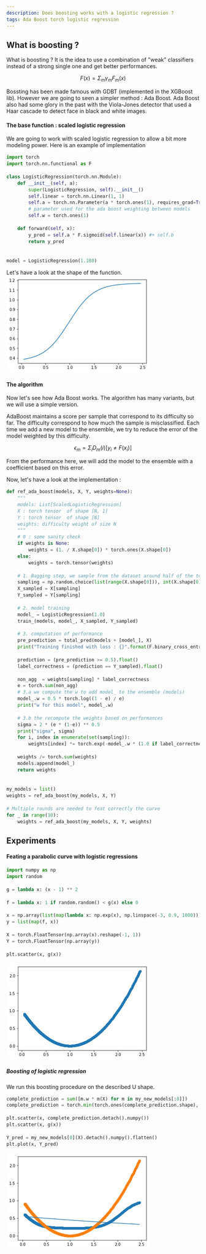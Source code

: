```yaml
---
description: Does boosting works with a logistic regression ?
tags: Ada Boost torch logistic regression
---
```


## What is boosting ?

What is boosting ? It is the idea to use a combination of "weak" classifiers instead of a strong single one and get better performances.

$$ F(x) = \Sigma_m \gamma_m F_m(x) $$

Bossting has been made famous with GDBT (implemented in the XGBoost lib). However we are going to seen a simpler method : Ada Boost.
Ada Boost also had some glory in the past with the Viola-Jones detector that used a Haar cascade to detect face in black and white images.


#### The base function : scaled logistic regression 

We are going to work with scaled logistic regression to allow a bit more modeling power.
Here is an example of implementation

```python
import torch
import torch.nn.functional as F

class LogisticRegression(torch.nn.Module):
    def __init__(self, a):
        super(LogisticRegression, self).__init__()
        self.linear = torch.nn.Linear(1, 1)
        self.a = torch.nn.Parameter(a * torch.ones(1), requires_grad=True)
        # parameter used for the ada boost weighting between models
        self.w = torch.ones(1)
        
    def forward(self, x):
        y_pred = self.a * F.sigmoid(self.linear(x)) #+ self.b
        return y_pred
    
    
model = LogisticRegression(1.180)
```
Let's have a look at the shape of the function.
![sigmoid](/assets/images/sigmoid.png)


#### The algorithm

Now let's see how Ada Boost works.
The algorithm has many variants, but we will use a simple version. 

AdaBoost maintains a score per sample that correspond to its difficulty so far. The difficulty correspond to how much the sample is misclassified.
Each time we add a new model to the ensemble, we try to reduce the error of the model weighted by this difficulty.

$$ \epsilon_m = \Sigma_i D_m(i)[y_i \neq F(x_i)] $$

From the performance here, we will add the model to the ensemble with a coefficient based on this error.

Now, let's have a look at the implementation : 
```python
def ref_ada_boost(models, X, Y, weights=None):
	"""
	models: List[ScaledLogisticRegression]
	X : torch tensor  of shape [N, 1]
	Y : torch tensor  of shape [N]
	weights: difficulty weight of size N
	"""
	# 0 : some sanity check
    if weights is None:
        weights = (1. / X.shape[0]) * torch.ones(X.shape[0])
    else:
        weights = torch.tensor(weights)
        
    # 1. Bagging step, we sample from the dataset around half of the total size, we sample based on the difficulty
    sampling = np.random.choice(list(range(X.shape[0])), int(X.shape[0] / 2), p=weights.numpy())
    X_sampled = X[sampling]
    Y_sampled = Y[sampling]
        
    # 2. model training
    model_ = LogisticRegression(1.0)
    train_(models, model_, X_sampled, Y_sampled)
    
    # 3. computation of performance 
    pre_prediction = total_pred(models + [model_], X)
    print("Training finished with loss : {}".format(F.binary_cross_entropy(pre_prediction, Y, weight=X.shape[0] * X_importance)))
    
    prediction = (pre_prediction >= 0.5).float()
    label_correctness = (prediction == Y_sampled).float()
    
    non_agg  = weights[sampling] * label_correctness
    e = torch.sum(non_agg)
    # 3.a we compute the w to add model_ to the ensemble (models)
    model_.w = 0.5 * torch.log((1 - e) / e)
    print("w for this model", model_.w)
    
    # 3.b the recompute the weights based on performances
    sigma = 2 * (e * (1-e)) ** 0.5
    print("sigma", sigma)
    for i, index in enumerate(set(sampling)):
        weights[index] *= torch.exp(-model_.w * (1.0 if label_correctness[i] > 0 else -1.0)) / sigma
        
    weights /= torch.sum(weights)
    models.append(model_)
    return weights
        
        
my_models = list()
weights = ref_ada_boost(my_models, X, Y)

# Multiple rounds are needed to feat correctly the curve
for _ in range(10):
    weights = ref_ada_boost(my_models, X, Y, weights)
```

## Experiments

#### Feating a parabolic curve with logistic regressions

```python
import numpy as np
import random

g = lambda x: (x - 1) ** 2

f = lambda x: 1 if random.random() < g(x) else 0

x = np.array(list(map(lambda x: np.exp(x), np.linspace(-3, 0.9, 1000))))
y = list(map(f, x))

X = torch.FloatTensor(np.array(x).reshape(-1, 1))
Y = torch.FloatTensor(np.array(y))

plt.scatter(x, g(x))
```

![parabolic_curve](/assets/images/parabolic_curve.png)


##### Boosting of logistic regression
We run this boosting procedure on the described U shape.

```python
complete_prediction = sum([m.w * m(X) for m in my_new_models[:8]])
complete_prediction = torch.min(torch.ones(complete_prediction.shape), torch.max(torch.zeros(complete_prediction.shape),complete_prediction))

plt.scatter(x, complete_prediction.detach().numpy())
plt.scatter(x, g(x))

Y_pred = my_new_models[0](X).detach().numpy().flatten()
plt.plot(x, Y_pred)
```

![parabolic_curve_feated](/assets/images/parabolic_curve_feated.png)

